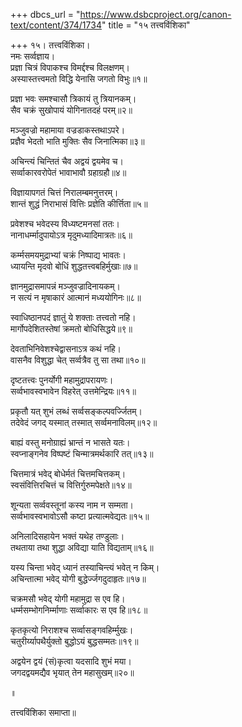 +++
dbcs_url = "https://www.dsbcproject.org/canon-text/content/374/1734"
title = "१५ तत्त्वविंशिका"

+++
१५। तत्त्वविंशिका।  
नमः सर्व्वज्ञाय।  
प्रज्ञा चित्रं विपाकश्च विमर्द्दश्च विलक्षणम्।  
अस्यास्तत्त्वमतो विद्धि येनासि जगतो विभुः॥१॥

प्रज्ञा भवः समश्चासौ त्रिकायं तु त्रियानकम्।  
सैव चक्रं सुखोपायं योगिनातदहं परम्॥२॥

मञ्जुवज्रो महामाया वज्रडाकस्तथाऽपरे।  
प्रज्ञैव भेदतो भाति मुक्तिः सैव जिनात्मिका॥३॥

अचिन्त्यं चिन्तितं चैव अद्वयं द्वयमेव च।  
सर्व्वाकारवरोपेतं भावाभावौ ग्रहाग्रहौ॥४॥

विज्ञायापगतं चित्तं निरालम्बमनुत्तरम्।  
शान्तं शुद्धं निराभासं वित्तिः प्रज्ञेति कीर्त्तिता॥५॥

प्रवेशश्च भवेदस्य विध्यष्टमनसां ततः।  
नानाधर्म्मादुपायोऽत्र मृदुमध्यादिमात्रतः॥६॥

कर्म्मसमयमुद्राभ्यां चक्रं निष्पाद्य भावतः।  
ध्यायन्ति मृदवो बोधिं शुद्धतत्त्वबहिर्मुखाः॥७॥

ज्ञानमुद्रासमापन्नं मञ्जुवज्रादिनायकम्।  
न सत्यं न मृषाकारं आत्मानं मध्ययोगिनः॥८॥

स्वाधिष्ठानपदं ज्ञातुं ये शक्ताः तत्त्वतो नहि।  
मार्गोपदेशितस्तेषां क्रमतो बोधिसिद्धये॥९॥

देवताभिनिवेशश्चेद्वासनाऽत्र कथं नहि।  
वासनैव विशुद्धा चेत् सर्व्वत्रैव तु सा तथा॥१०॥

दृष्टतत्त्वः पुनर्योगी महामुद्रापरायणः।  
सर्व्वभावस्वभावेन विहरेत् उत्तमेन्द्रियः॥११॥

प्रकृतौ यत् शुभं लब्धं सर्व्वसङ्कल्पवर्ज्जितम्।  
तदेवेदं जगद् यस्मात् तस्मात् सर्व्वमनाविलम्॥१२॥

बाह्यं वस्तु मनोग्राह्यं भ्रान्तं न भासते यतः।  
स्वप्नाङ्गनेव विष्पष्टं चिन्मात्रमर्थकारि तत्॥१३॥

चित्तमात्रं भवेद् बोधेर्मतं चित्तमचित्तकम्।  
स्वसंवित्तिरचित्तं च वित्तिर्गुरुमपेक्षते॥१४॥

शून्यता सर्व्ववस्तूनां कस्य नाम न सम्मता।  
सर्व्वभावस्वभावोऽसौ कष्टा प्रत्यात्मवेद्यतः॥१५॥

अनिलादिसहायेन भक्तं यथेह तण्डुलाः।  
तथताया तथा शुद्धा अविद्या याति विद्यताम्॥१६॥

यस्य चिन्ता भवेद् ध्यानं तस्याचिन्त्यं भवेत् न किम्।  
अचिन्तात्मा भवेद् योगी बुद्धेर्ज्जगदुदाहृतः॥१७॥

चक्रमसौ भवेद् योगी महामुद्रा स एव हि।  
धर्म्मसम्भोगनिर्म्माणाः सर्व्वाकारः स एव हि॥१८॥

कृतकृत्यो निराशश्च सर्व्वासङ्गवहिर्म्मुखः।  
चतुरीर्य्यापथैर्युक्तो बुद्धोऽयं बुद्धसम्मतः॥१९॥

अद्वयेन द्वयं (सं)कृत्वा यदसादि शुभं मया।  
जगदद्वयमद्यैव भृयात् तेन महासुखम्॥२०॥

॥

तत्त्वविंशिका समाप्ता॥

